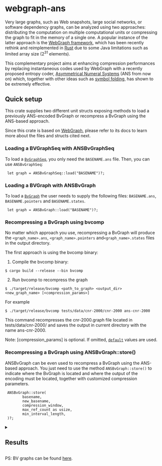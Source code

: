 # webgraph-ans 
Very large graphs, such as Web snapshots, large social networks,
or software dependency graphs, can be analyzed using two approaches: distributing 
the computation on multiple computational
units or compressing the graph to fit in the memory of a single
one. A popular instance of the latter approach is the [WebGraph
framework](https://dl.acm.org/doi/10.1145/988672.988752), which has been recently
rethink and reimplemented in [Rust](https://github.com/vigna/webgraph-rs) due to 
some Java limitations such as limited array size ($2^{31}$ elements).

This complementary project aims at enhancing compression performances by replacing
instantaneous codes used by WebGraph with a recently proposed entropy coder,
[Asymmetrical Numeral Systems](https://en.wikipedia.org/wiki/Asymmetric_numeral_systems) (ANS from now on) which, together with other ideas 
such as [symbol folding](https://dl.acm.org/doi/10.1145/3397175), has shown to be 
extremely effective.

## Quick setup
This crate supplies two different unit structs exposing methods to load a previously ANS-encoded BvGraph or recompress
a BvGraph using the ANS-based approach.

Since this crate is based on [WebGraph](https://github.com/vigna/webgraph-rs), please refer to its
docs to learn more about the files and structs cited next.

### Loading a BVGraphSeq with ANSBvGraphSeq
To load a [`BvGraphSeq`], you only need the `BASENAME.ans` file. Then, you can use `ANSBvGraphSeq`:

```ignore
 let graph = ANSBvGraphSeq::load("BASENAME")?;
```

### Loading a BVGraph with ANSBvGraph
To load a [`BvGraph`] the user needs to supply the following files: `BASENAME.ans`, `BASENAME.pointers` and 
`BASENAME.states`.

```ignore
 let graph = ANSBvGraph::load("BASENAME")?;
```

### Recompressing a BvGraph using bvcomp
No matter which approach you use, recompressing a BvGraph will produce the `<graph_name>.ans`, 
`<graph_name>.pointers` and`<graph_name>.states` files in the output directory.

The first approach is using the bvcomp binary: 

1. Compile the bvcomp binary:

```ignore
$ cargo build --release --bin bvcomp
```

2. Run bvcomp to recompress the graph

```ignore
$ ./target/release/bvcomp <path_to_graph> <output_dir> <new_graph_name> [<compression_params>]
```
For example

```ignore
$ ./target/release/bvcomp tests/data/cnr-2000/cnr-2000 ans-cnr-2000
```

This command recompresses the cnr-2000.graph file located in tests/data/cnr-2000/ and saves the output in 
current directory with the name ans-cnr-2000. 

Note: [compression_params] is optional. If omitted, [`default`] values are used.

### Recompressing a BvGraph using ANSBvGraph::store()
ANSBvGraph can be even used to recompress a BvGraph using the ANS-based approach. You just need
to use the method `ANSBvGraph::store()` to indicate where the BvGraph is located and where
the output of the encoding must be located, together with customized compression parameters.

```ignore
 ANSBvGraph::store(
        basename,
        new_basename,
        compression_window,
        max_ref_count as usize,
        min_interval_length,
 )?;
```

<details>
  <summary> <h2> Results </h2> </summary>

The proposed methodology is evaluated by comparing its compression effectiveness and its decoding speed to the 
performances of WebGraph by using several real web graphs and social graphs available in the [`LAW`] website:

| Graph          | Nodes         | Arcs           |
|----------------|---------------|----------------|
| dblp-2011      | 986,324       | 6,707,236      |
| enwiki-2023    | 6,625,370     | 165,206,104    |
| eu-2015        | 1,070,557,254 | 91,792,261,600 |
| eu-2015-host   | 11,264,052    | 386,915,963    |
| gsh-2015       | 988,490,691   | 33,877,399,152 |
| gsh-2015-host  | 68,660,142    | 1,802,747,600  |
| hollywood-2011 | 2,180,759     | 228,985,632    |
| twitter-2010   | 41,652,230    | 1,468,365,182  |

All experiments were performed on an Intel 12th Gen i7-12700KF CPU equipped with
64GB RAM and 37 MB cache while the code was compiled by using level 3 optimizations
and native CPU instructions.

Ps: the tables present in the next sections are computed using `percomponent_analysis.py` and `script.py`, hence you can
see the performances on your machine running the mentioned scripts.

### Standard compression
The next tables show the comparison between WebGraph and the proposed methodology. In particular, given a graph:
- **BVGraph** is the size of the compressed graph using WebGraph;
- **ANSBVGraph** is the size of the file resulting from the compression of the latter with the proposed methodology; 
- **bit/link** represents the number of bits required to represent an arc of the graph (i.e a link); 
- **phases** indicates the cost of representing all the needed data to randomly access the graph;
- **random speed**  the time needed to enumerate the successors of 10 million random nodes.

The values between parenthesis represent the comparison with WebGraph.


The results highlight how the proposed approach is able to improve the compression performances by an average of 10% on the whole set of 
graphs. This is particularly striking for web graphs, because WebGraph is already using [`specialized codes`] that are 
tailored for the distribution of residuals, and indeed the compression records obtained by BVGraph with LLP ordering
have been standing for almost two decades. This is the first time a significant increase in
compression has been observed. Even social graphs, notably hard to compress due to the absence of the exploitable 
patterns present in web graphs, are compressed with a better outcome.

| Graph          | BVGraph  | ANSBVGraph | bit/link     | phases           | total    | random speed (ns/arc) |
|----------------|----------|------------|--------------|------------------|----------|-----------------------|
| dblp-2011      | 7.0MiB   | 6.2MiB     | 7.728 (-11%) | 4.2MiB (+341%)   | 10.4MiB  | 58.0 (+10.9%)         |
| enwiki-2023    | 266.8MiB | 244.0MiB   | 12.389 (-9%) | 30.4MiB (+263%)  | 274.4MiB | 55.0 (+65.2%)         |
| eu-2015        | 12.8GiB  | 11.4GiB    | 1.064 (-11%) | 4.6GiB (+313%)   | 16.0GiB  | 22.0 (+22.7%)         |
| eu-2015-host   | 151.0MiB | 140.9MiB   | 3.056 (-7%)  | 49.6MiB (+299%)  | 190.6MiB | 23.0 (+37.7%)         |
| gsh-2015       | 8.1GiB   | 7.2GiB     | 1.823 (-11%) | 4.2GiB (+330%)   | 11.4GiB  | 36.0 (+25.3%)         |
| gsh-2015-host  | 1.3GiB   | 1.2GiB     | 5.764 (-7%)  | 306.9MiB (+289%) | 1.5GiB   | 38.0 (+32.0%)         |
| hollywood-2011 | 139.6MiB | 132.0MiB   | 4.834 (-5%)  | 10.2MiB (+245%)  | 142.2MiB | 32.0 (+64.9%)         |
| twitter-2010   | 2.4GiB   | 2.2GiB     | 12.974 (-8%) | 194.1MiB (+237%) | 2.4GiB   | 45.0 (+61.0%)         |





The next table gives a more in-depth look at the compression results shown above. In particular, the compression rates 
of the proposed methodology are shown and compared with those of WebGraph for each individual component of the BVGraph 
format, allowing the performance of compression using ANS to be highlighted without taking into account the
cost associated with storing the models.

| Name           | Blocks           | Intervals         | Residuals        | References        | Outdegree         |
|----------------|------------------|-------------------|------------------|-------------------|-------------------|
| dblp-2011      | 546.2KiB (-2.4%) | 256.1KiB (-33.1%) | 4.6MiB (-11.4%)  | 235.8KiB (+1.1%)  | 489.6KiB (-18.0%) |
| enwiki-2023    | 11.2MiB (-2.5%)  | 1.3MiB (-38.3%)   | 224.6MiB (-8.3%) | 2.1MiB (-5.0%)    | 4.6MiB (-24.7%)   |
| eu-2015        | 1.6GiB (-5.4%)   | 1.1GiB (-22.1%)   | 7.4GiB (-6.8%)   | 334.4MiB (-24.1%) | 948.0MiB (-26.4%) |
| eu-2015-host   | 7.7MiB (+0.5%)   | 2.8MiB (-29.0%)   | 122.4MiB (-6.4%) | 2.2MiB (-5.1%)    | 5.8MiB (-8.0%)    |
| gsh-2015       | 814.7MiB (-4.4%) | 480.9MiB (-18.1%) | 4.9GiB (-8.0%)   | 305.0MiB (-21.8%) | 749.7MiB (-24.7%) |
| gsh-2015-host  | 70.4MiB (+0.1%)  | 23.0MiB (-25.4%)  | 1.1GiB (-7.0%)   | 16.2MiB (-6.0%)   | 39.9MiB (-9.3%)   |
| hollywood-2011 | 10.8MiB (-0.4%)  | 6.5MiB (-26.7%)   | 111.9MiB (-4.0%) | 649.3KiB (-14.1%) | 2.0MiB (-23.2%)   |
| twitter-2010   | 79.3MiB (+6.8%)  | 7.9MiB (-45.7%)   | 2.1GiB (-8.3%)   | 12.0MiB (+1.5%)   | 26.2MiB (-18.7%)  |


### High compression
Table next table shows instead the encoding results of the high-compressed graphs, with an average increase of the 
compression performances of around 10% even in this scenario. Like in the previous results, the sequential speed, which 
measures the time needed to enumerate the successors of all graph nodes visited sequentially, increases in a reasonable
manner allowing the user to retrieve the data at very high speed despite the additional
layer of compression.

| Graph            | hc-BVGraph   | hc-ANSBVGraph | hc-bit/link  | Sequential Speed (ns/arc) |
|------------------|--------------|---------------|--------------|---------------------------|
| dblp-2011        | 6.8MiB       | 6.0MiB        | 7.456 (-12%) | 21.5 (+94.2%)             |
| enwiki-2023      | 259.8MiB     | 236.0MiB      | 11.985 (-9%) | 18.7 (+74.9%)             |
| eu-2015          | 9.6GiB       | 8.6GiB        | 0.801 (-11%) | 3.4 (-13.0%)              |
| eu-2015-host     | 144.5MiB     | 134.5MiB      | 2.916 (-7%)  | 6.4 (+81.6%)              |
| gsh-2015         | 6.3GiB       | 5.6GiB        | 1.418 (-12%) | 4.4 (+46.6%)              |
| gsh-2015-host    | 1.2GiB       | 1.2GiB        | 5.492 (-7%)  | 9.9 (+72.5%)              |
| hollywood-2011   | 133.3MiB     | 125.6MiB      | 4.602 (-6%)  | 10.5 (+71.6%)             |
| twitter-2010     | 2.4GiB       | 2.2GiB        | 12.731 (-8%) | 16.4 (+76.3%)             |

Even if less important, rates of compression of single components achieve peaks of around 45% despite the smaller
presence of exploitable patterns caused by the higher level of compression performed by
WebGraph.

| Graph          | Outdegree         | Reference         | Block            | Intervals         | Residuals        |
|----------------|-------------------|-------------------|------------------|-------------------|------------------|
| dblp-2011      | 489.6KiB (-18.0%) | 250.8KiB (-3.6%)  | 634.9KiB (-0.6%) | 232.1KiB (-35.6%) | 4.3MiB (-12.4%)  |
| enwiki-2023    | 4.6MiB (-24.7%)   | 2.7MiB (-10.6%)   | 14.2MiB (+1.0%)  | 1.0MiB (-43.7%)   | 213.3MiB (-9.1%) |
| eu-2015        | 947.8MiB (-26.4%) | 337.0MiB (-23.9%) | 1.4GiB (-5.7%)   | 457.1MiB (-24.7%) | 5.4GiB (-6.6%)   |
| eu-2015-host   | 5.8MiB (-8.0%)    | 2.4MiB (-1.6%)    | 8.7MiB (+2.7%)   | 2.0MiB (-33.6%)   | 115.5MiB (-7.1%) |
| gsh-2015       | 749.7MiB (-24.7%) | 275.0MiB (-20.4%) | 661.6MiB (-6.2%) | 202.3MiB (-25.0%) | 3.7GiB (-7.9%)   |
| gsh-2015-host  | 39.9MiB (-9.3%)   | 18.8MiB (-5.8%)   | 80.8MiB (+1.0%)  | 15.5MiB (-31.1%)  | 1.0GiB (-7.5%)   |
| hollywood-2011 | 1.9MiB (-23.2%)   | 514.0KiB (-25.3%) | 11.8MiB (-0.7%)  | 5.7MiB (-28.6%)   | 105.5MiB (-4.3%) |
| twitter-2010   | 26.2MiB (-18.7%)  | 13.5MiB (-5.9%)   | 97.8MiB (+9.6%)  | 6.3MiB (-51.3%)   | 2.0GiB (-8.8%)   |

### Conclusions 
The final approach correctly uses ANS as a second step of compression over
the encoding employing the BV format, successfully achieving the goal of improving its
excellent performances while maintaining fast access time. The average increase in
performance is by no means negligible, with an average value of 10% there is a saving in
storage, which with very large web graphs can be significant.
The proposed methodology represents the first and unique attempt to make this encoding
technique work in combination with the BV format, thus it can certainly be enhanced by
improving some of its parts.

An important open problem is that of improving the storage of phases. At this time for
very sparse graphs phases are so large that they partially cancel the improvement in the
size of the bit stream. While this is not important for sequential decoding, an improvement
in phase storage would further reduce the footprint of a random-access ANSBVGraph.


</details>

PS: BV graphs can be found [here](http://law.di.unimi.it/datasets.php).

[`BvGraph`]: <https://docs.rs/webgraph/0.1.4/webgraph/graphs/bvgraph/random_access/struct.BvGraph.html>
[`BvGraphSeq`]: <https://docs.rs/webgraph/0.1.4/webgraph/graphs/bvgraph/sequential/struct.BvGraphSeq.html>
[`default`]: <https://docs.rs/webgraph/0.1.4/src/webgraph/cli/mod.rs.html#172-206>
[`LAW`]: <https://law.di.unimi.it/>
[`specialized codes`]: <https://vigna.di.unimi.it/ftp/papers/Codes.pdf>